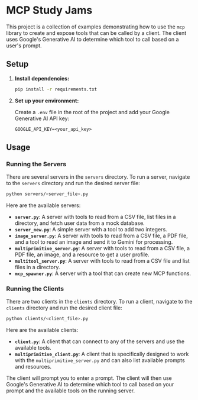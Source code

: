 # MCP Study Jams

This project is a collection of examples demonstrating how to use the `mcp` library to create and expose tools that can be called by a client. The client uses Google's Generative AI to determine which tool to call based on a user's prompt.

## Setup

1.  **Install dependencies:**

    ```bash
    pip install -r requirements.txt
    ```

2.  **Set up your environment:**

    Create a `.env` file in the root of the project and add your Google Generative AI API key:

    ```
    GOOGLE_API_KEY=<your_api_key>
    ```

## Usage

### Running the Servers

There are several servers in the `servers` directory. To run a server, navigate to the `servers` directory and run the desired server file:

```bash
python servers/<server_file>.py
```

Here are the available servers:

-   **`server.py`**: A server with tools to read from a CSV file, list files in a directory, and fetch user data from a mock database.
-   **`server_new.py`**: A simple server with a tool to add two integers.
-   **`image_server.py`**: A server with tools to read from a CSV file, a PDF file, and a tool to read an image and send it to Gemini for processing.
-   **`multiprimitive_server.py`**: A server with tools to read from a CSV file, a PDF file, an image, and a resource to get a user profile.
-   **`multitool_server.py`**: A server with tools to read from a CSV file and list files in a directory.
-   **`mcp_spawner.py`**: A server with a tool that can create new MCP functions.

### Running the Clients

There are two clients in the `clients` directory. To run a client, navigate to the `clients` directory and run the desired client file:

```bash
python clients/<client_file>.py
```

Here are the available clients:

-   **`client.py`**: A client that can connect to any of the servers and use the available tools.
-   **`multiprimitive_client.py`**: A client that is specifically designed to work with the `multiprimitive_server.py` and can also list available prompts and resources.

The client will prompt you to enter a prompt. The client will then use Google's Generative AI to determine which tool to call based on your prompt and the available tools on the running server.
